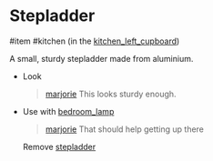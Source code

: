 # Stepladder

#item #kitchen (in the [kitchen_left_cupboard](kitchen_left_cupboard.md))

A small, sturdy stepladder made from aluminium.

- Look
	
	> [marjorie](../music/marjorie.md)
	> This looks sturdy enough.
	
- Use with [bedroom_lamp](bedroom_lamp.md)
	
	> [marjorie](../characters/marjorie.md)
	> That should help getting up there
	
	Remove [stepladder](stepladder.md)